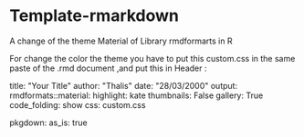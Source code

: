# Template-rmarkdown

A change of the theme Material of Library rmdformarts in R

For change the color the theme you have to put this custom.css in the same paste of the .rmd document ,and put this in Header :


title: "Your Title"
author: "Thalis"
date: "28/03/2000"
output: 
   rmdformats::material:
    highlight: kate
    thumbnails: False
    gallery: True
    code_folding: show
    css: custom.css
    
pkgdown:
  as_is: true 

